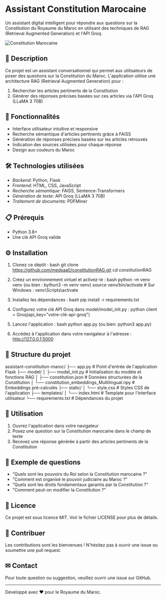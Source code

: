 # Assistant Constitution Marocaine

Un assistant digital intelligent pour répondre aux questions sur la Constitution du Royaume du Maroc en utilisant des techniques de RAG (Retrieval Augmented Generation) et l'API Groq.

![Constitution Marocaine](https://upload.wikimedia.org/wikipedia/commons/thumb/2/2c/Flag_of_Morocco.svg/200px-Flag_of_Morocco.svg.png)

## 📝 Description

Ce projet est un assistant conversationnel qui permet aux utilisateurs de poser des questions sur la Constitution du Maroc. L'application utilise une architecture RAG (Retrieval Augmented Generation) pour :

1. Rechercher les articles pertinents de la Constitution
2. Générer des réponses précises basées sur ces articles via l'API Groq (LLaMA 3 70B)

## 🚀 Fonctionnalités

- Interface utilisateur intuitive et responsive
- Recherche sémantique d'articles pertinents grâce à FAISS
- Génération de réponses précises basées sur les articles retrouvés
- Indication des sources utilisées pour chaque réponse
- Design aux couleurs du Maroc

## 🛠 Technologies utilisées

- *Backend*: Python, Flask
- *Frontend*: HTML, CSS, JavaScript
- *Recherche sémantique*: FAISS, Sentence-Transformers
- *Génération de texte*: API Groq (LLaMA 3 70B)
- *Traitement de documents*: PDFMiner

## 📋 Prérequis

- Python 3.8+
- Une clé API Groq valide

## ⚙ Installation

1. Clonez ce dépôt :
bash
git clone https://github.com/medsaa0/constitutionRAG.git
cd constitutionRAG


2. Créez un environnement virtuel et activez-le :
bash
python -m venv venv (ou bien : bython3 -m venv venv)
source venv/bin/activate  # Sur Windows : venv\Scripts\activate


3. Installez les dépendances :
bash
pip install -r requirements.txt


4. Configurez votre clé API Groq dans model/model_init.py :
python
client = Groq(api_key="votre-clé-api-groq")


5. Lancez l'application :
bash
python app.py (ou bien: python3 app.py)


6. Accédez à l'application dans votre navigateur à l'adresse : http://127.0.0.1:5000

## 📂 Structure du projet


assistant-constitution-maroc/
├── app.py                    # Point d'entrée de l'application Flask
├── model/
│   ├── model_init.py         # Initialisation du modèle et fonctions RAG
│   ├── constitution.json     # Données structurées de la Constitution
│   └── constitution_embeddings_Multilingual.npy  # Embeddings pré-calculés
├── static/
│   └── style.css             # Styles CSS de l'application
├── templates/
│   └── index.html            # Template pour l'interface utilisateur
└── requirements.txt          # Dépendances du projet


## 📖 Utilisation

1. Ouvrez l'application dans votre navigateur
2. Posez une question sur la Constitution marocaine dans le champ de texte
3. Recevez une réponse générée à partir des articles pertinents de la Constitution

## 🧪 Exemple de questions

- "Quels sont les pouvoirs du Roi selon la Constitution marocaine ?"
- "Comment est organisé le pouvoir judiciaire au Maroc ?"
- "Quels sont les droits fondamentaux garantis par la Constitution ?"
- "Comment peut-on modifier la Constitution ?"

## 📄 Licence

Ce projet est sous licence MIT. Voir le fichier LICENSE pour plus de détails.

## 🤝 Contribuer

Les contributions sont les bienvenues ! N'hésitez pas à ouvrir une issue ou soumettre une pull request.

## ✉ Contact

Pour toute question ou suggestion, veuillez ouvrir une issue sur GitHub.

---

Développé avec ❤ pour le Royaume du Maroc.
